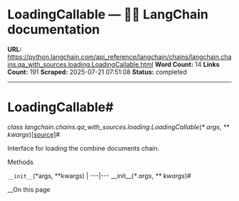 # LoadingCallable — 🦜🔗 LangChain  documentation

**URL:** https://python.langchain.com/api_reference/langchain/chains/langchain.chains.qa_with_sources.loading.LoadingCallable.html
**Word Count:** 14
**Links Count:** 191
**Scraped:** 2025-07-21 07:51:08
**Status:** completed

---

# LoadingCallable\#

_class _langchain.chains.qa\_with\_sources.loading.LoadingCallable\(_\* args_, _\*\* kwargs_\)[\[source\]](https://python.langchain.com/api_reference/_modules/langchain/chains/qa_with_sources/loading.html#LoadingCallable)\#     

Interface for loading the combine documents chain.

Methods

`__init__`\(\*args, \*\*kwargs\) |    ---|---      \_\_init\_\_\(_\* args_, _\*\* kwargs_\)\#     

__On this page